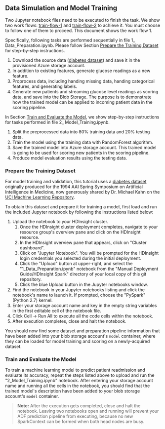 ## Data Simulation and Model Training


Two Jupyter notebook files need to be executed to finish the task. We show two work flows: [train-flow-1](train-flow-1.md) and [train-flow-2](../AMLworkbench/train-flow-2.md) to achieve it. You must choose to follow one of them to proceed. This document shows the work flow 1.

Specifically, following tasks are performed sequentially in file 1\_ Data\_Preparation.ipynb. Please follow Section [Prepare the Training Dataset](#dataprep) for step-by-step instructions.

1. Download the source data ([diabetes dataset](https://archive.ics.uci.edu/ml/datasets/Diabetes)) and save it in the provisioned Azure storage account.
2. In addition to existing features, generate glucose readings as a new feature.  
3. Proprocess data, including handing missing data, handing categorical features,  and generating labels.
4. Generate new patients and streaming glucose level readings as scoring data, and save into the Blob Storage. The purpose is to demonstrate how the trained model can be applied to incoming patient data in the scoring pipeline.

In Section [Train and Evaluate the Model](#model), we show step-by-step instructions for tasks performed in file 2\_ Model\_Training.ipynb. 

1. Split the preprocessed data into 80% training data and 20% testing data.
2. Train the model using the training data with RandomForest algorithm.
3. Save the trained model into Azure storage account. This trained model is going to be used for scoring new patients in the scoring pipeline.
4. Produce model evaluation results using the testing data.
 


<a name="dataprep"></a>
### Prepare the Training Dataset
For model training and validation, this tutorial uses a [diabetes dataset](https://archive.ics.uci.edu/ml/datasets/Diabetes) originally produced for the 1994 AAI Spring Symposium on Artificial Intelligence in Medicine, now generously shared by Dr. Michael Kahn on the [UCI Machine Learning Repository](https://archive.ics.uci.edu/ml/).

To obtain this dataset and prepare it for training a model, first load and run the included Jupyter notebook by following the instructions listed below:

1. Upload the notebook to your HDInsight cluster.
   1. Once the HDInsight cluster deployment completes, navigate to your resource group's overview pane and click on the HDInsight resource.
   2. In the HDInsight overview pane that appears, click on "Cluster dashboard".
   3. Click on "Jupyter Notebook". You will be prompted for the HDInsight login credentials you selected during the initial deployment.
   4. Click the "Upload" button at upper-right, and select the "1_Data_Preparation.ipynb" notebook from the "Manual Deployment Guide/HDInsight Spark" directory of your local copy of this git repository.
   5. Click the blue Upload button in the Jupyter notebooks window.
1. Find the notebook in your Jupyter notebooks listing and click the notebook's name to launch it. If prompted, choose the "PySpark" (Python 2.7) kernel.
1. Enter your storage account name and key in the empty string variables in the first editable cell of the notebook file.
1. Click Cell -> Run All to execute all the code cells within the notebook.
1. After execution completes, close and halt the notebook.

You should now find some dataset and preparation pipeline information that have been added into your blob storage account's `model` container, where they can be loaded for model training and scoring on a newly-acquired dataset.

<a name="model"></a>
### Train and Evaluate the Model

To train a machine learning model to predict patient readmission and evaluate its accuracy, repeat the steps listed above to upload and run the "2_Model_Training.ipynb" notebook. After entering your storage account name and running all the cells in the notebook, you should find that the trained model's description have been added to your blob storage account's `model` container.



> **Note:** After the execution gets completed, close and halt the notebook. 
Leaving two notebooks open and running will prevent your ADF prediction pipeline from executing, because no new SparkContext can be formed when both head nodes are busy.